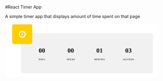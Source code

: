 #React Timer App

A simple timer app that displays amount of time spent on that page

![ScreenShot](https://github.com/vinodtahelyani/React-timer-app/blob/master/app.gif "ScreenShot")

